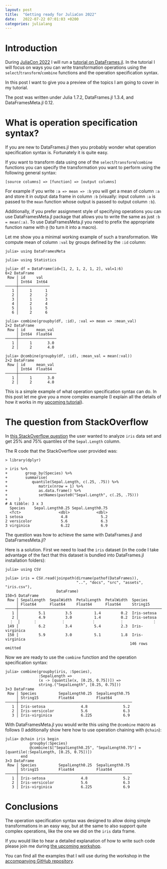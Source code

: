 ```yaml
---
layout: post
title:  "Getting ready for JuliaCon 2022"
date:   2022-07-22 07:01:03 +0200
categories: julialang
---
```


# Introduction

During [JuliaCon 2022][jc2022] I will run a
[tutorial on DataFrames.jl][tutorial].
In the tutorial I will focus on ways you can write transformation operations
using the `select`/`transform`/`combine` functions and the operation
specification syntax.

In this post I want to give you a preview of the topics I am going to cover
in my tutorial.

The post was written under Julia 1.7.2, DataFrames.jl 1.3.4,
and DataFramesMeta.jl 0.12.

# What is operation specification syntax?

If you are new to DataFrames.jl then you probably wonder what
operation specification syntax is. Fortunately it is quite easy.

If you want to transform data using one of the `select`/`transform`/`combine`
functions you can specify the transformation you want to perform using the
following general syntax:

```
[source columns] => [function] => [output columns]
```

For example if you write `:a => mean => :b` you will get a mean of column `:a`
and store it in output data frame in column `:b` (visually: input column `:a` is
passed to the `mean` function whose output is passed to output column `:b`).

Additionally, if you prefer assignment style of specifying operations you can
use DataFramesMeta.jl package that allows you to write the same as just
`:b = mean(:a)`. To use DataFramesMeta.jl you need to prefix the appropriate
function name with `@` (to turn it into a macro).

Let me show you a minimal working example of such a transformation.
We compute mean of column `:val` by groups defined by the `:id` column:

```
julia> using DataFramesMeta

julia> using Statistics

julia> df = DataFrame(id=[1, 2, 1, 2, 1, 2], val=1:6)
6×2 DataFrame
 Row │ id     val
     │ Int64  Int64
─────┼──────────────
   1 │     1      1
   2 │     2      2
   3 │     1      3
   4 │     2      4
   5 │     1      5
   6 │     2      6

julia> combine(groupby(df, :id), :val => mean => :mean_val)
2×2 DataFrame
 Row │ id     mean_val
     │ Int64  Float64
─────┼─────────────────
   1 │     1       3.0
   2 │     2       4.0

julia> @combine(groupby(df, :id), :mean_val = mean(:val))
2×2 DataFrame
 Row │ id     mean_val
     │ Int64  Float64
─────┼─────────────────
   1 │     1       3.0
   2 │     2       4.0
```

This is a simple example of what operation specification syntax
can do. In this post let me give you a more complex example (I explain
all the details of how it works in my [upcoming tutorial][tutorial]).

# The question from StackOverflow

In [this StackOverflow question][so] the user wanted to analyze `iris` data
set and get 25% and 75% quantiles of the `Sepal.Length` column.

The R code that the StackOverflow user provided was:

```
> library(dplyr)

> iris %>%
+        group_by(Species) %>%
+        summarise(
+           quantile(Sepal.Length, c(.25, .75)) %>%
+              matrix(nrow = 1) %>%
+              as.data.frame() %>%
+              setNames(paste0("Sepal.Length", c(.25, .75)))
+     )
# A tibble: 3 x 3
  Species    Sepal.Length0.25 Sepal.Length0.75
  <fct>                 <dbl>            <dbl>
1 setosa                 4.8               5.2
2 versicolor             5.6               6.3
3 virginica              6.22              6.9
```

The question was how to achieve the same with DataFrames.jl and
DataFramesMeta.jl?

Here is a solution. First we need to load the `iris` dataset (in the code I take
advantage of the fact that this dataset is bundled into DataFrames.jl
installation folders):

```
julia> using CSV

julia> iris = CSV.read(joinpath(dirname(pathof(DataFrames)),
                                "..", "docs", "src", "assets", "iris.csv"),
                       DataFrame)
150×5 DataFrame
 Row │ SepalLength  SepalWidth  PetalLength  PetalWidth  Species
     │ Float64      Float64     Float64      Float64     String15
─────┼──────────────────────────────────────────────────────────────────
   1 │         5.1         3.5          1.4         0.2  Iris-setosa
   2 │         4.9         3.0          1.4         0.2  Iris-setosa
  ⋮  │      ⋮           ⋮            ⋮           ⋮             ⋮
 149 │         6.2         3.4          5.4         2.3  Iris-virginica
 150 │         5.9         3.0          5.1         1.8  Iris-virginica
                                                        146 rows omitted
```

Now we are ready to use the `combine` function and the operation specification
syntax:

```
julia> combine(groupby(iris, :Species),
               :SepalLength =>
               (x -> [quantile(x, [0.25, 0.75])]) =>
               string.("SepalLength", [0.25, 0.75]))
3×3 DataFrame
 Row │ Species          SepalLength0.25  SepalLength0.75
     │ String15         Float64          Float64
─────┼───────────────────────────────────────────────────
   1 │ Iris-setosa                4.8                5.2
   2 │ Iris-versicolor            5.6                6.3
   3 │ Iris-virginica             6.225              6.9
```

With DataFramesMeta.jl you would write this using the `@combine` macro as
follows (I additionally show here how to use operation chaining with `@chain`):

```
julia> @chain iris begin
           groupby(:Species)
           @combine($["SepalLength0.25", "SepalLength0.75"] = [quantile(:SepalLength, [0.25, 0.75])])
       end
3×3 DataFrame
 Row │ Species          SepalLength0.25  SepalLength0.75
     │ String15         Float64          Float64
─────┼───────────────────────────────────────────────────
   1 │ Iris-setosa                4.8                5.2
   2 │ Iris-versicolor            5.6                6.3
   3 │ Iris-virginica             6.225              6.9
```

# Conclusions

The operation specification syntax was designed to allow doing simple
transformations in an easy way, but at the same to also support quite complex
operations, like the one we did on the `iris` data frame.

If you would like to hear a detailed explanation of how to write such code
please join me during [the upcoming workshop][tutorial].

You can find all the examples that I will use during the workshop in the
[accompanying GitHub repository][gh].


[jc2022]: https://juliacon.org/2022/
[tutorial]: https://live.juliacon.org/talk/83E8CW
[so]: https://stackoverflow.com/questions/67875478/julia-summarise-one-column-into-a-new-dataframe-with-multiple-columns
[gh]: https://github.com/bkamins/JuliaCon2022-DataFrames-Tutorial
